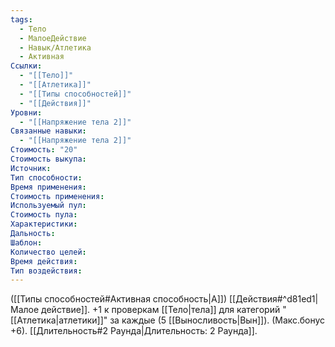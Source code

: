 ```yaml
---
tags:
  - Тело
  - МалоеДействие
  - Навык/Атлетика
  - Активная
Ссылки:
  - "[[Тело]]"
  - "[[Атлетика]]"
  - "[[Типы способностей]]"
  - "[[Действия]]"
Уровни:
  - "[[Напряжение тела 2]]"
Связанные навыки:
  - "[[Напряжение тела 2]]"
Стоимость: "20"
Стоимость выкупа:
Источник:
Тип способности:
Время применения:
Стоимость применения:
Используемый пул:
Стоимость пула:
Характеристики:
Дальность:
Шаблон:
Количество целей:
Время действия:
Тип воздействия:
---
```

([[Типы способностей#Активная способность|А]]) [[Действия#^d81ed1|Малое действие]]. +1 к проверкам [[Тело|тела]] для категорий "[[Атлетика|атлетики]]" за каждые (5 [[Выносливость|Вын]]). (Макс.бонус +6). [[Длительность#2 Раунда|Длительность: 2 Раунда]].
